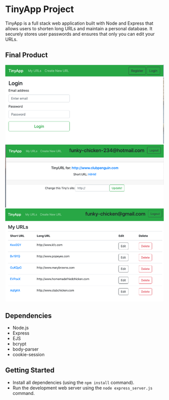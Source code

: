 # TinyApp Project

TinyApp is a full stack web application built with Node and Express that allows users to shorten long URLs and maintain a personal database. It securely stores user passwords and ensures that only you can edit your URLs.

## Final Product

!["Login page"](https://github.com/Luke-Berzins/tinyapp/blob/master/docs/login-page.png?raw=true)
!["Tiny page"](https://github.com/Luke-Berzins/tinyapp/blob/master/docs/new-tiny.png?raw=true)
!["User profile"](https://github.com/Luke-Berzins/tinyapp/blob/master/docs/user-urls.png?raw=true)


## Dependencies

- Node.js
- Express
- EJS
- bcrypt
- body-parser
- cookie-session

## Getting Started

- Install all dependencies (using the `npm install` command).
- Run the development web server using the `node express_server.js` command.